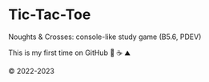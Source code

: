# Tic-Tac-Toe
Noughts & Crosses: console-like study game (B5.6, PDEV)

This is my first time on GitHub :pizza: :coffee: :mountain:

© 2022-2023